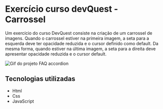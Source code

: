 # Exercício curso devQuest - Carrossel

Um exercício do curso DevQuest consiste na criação de um carrossel de imagens. Quando o carrossel estiver na primeira imagem, a seta para a esquerda deve ter opacidade reduzida e o cursor definido como default. Da mesma forma, quando estiver na última imagem, a seta para a direita deve apresentar opacidade reduzida e o cursor default.

<img src="./src/images/animation.gif" alt="Gif do projeto FAQ accordion">

## Tecnologias utilizadas

- Html
- Css
- JavaScript
